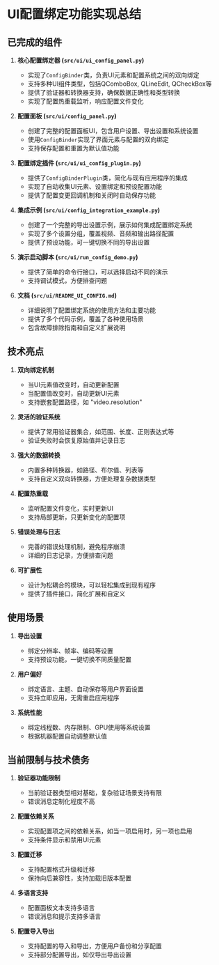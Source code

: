 # UI配置绑定功能实现总结

## 已完成的组件

1. **核心配置绑定器 (`src/ui/ui_config_panel.py`)**
   - 实现了`ConfigBinder`类，负责UI元素和配置系统之间的双向绑定
   - 支持多种UI组件类型，包括QComboBox, QLineEdit, QCheckBox等
   - 提供了验证器和转换器支持，确保数据正确性和类型转换
   - 实现了配置热重载监听，响应配置文件变化

2. **配置面板 (`src/ui/config_panel.py`)**
   - 创建了完整的配置面板UI，包含用户设置、导出设置和系统设置
   - 使用`ConfigBinder`实现了界面元素与配置的双向绑定
   - 支持保存配置和重置为默认值功能

3. **配置绑定插件 (`src/ui/ui_config_plugin.py`)**
   - 提供了`ConfigBinderPlugin`类，简化与现有应用程序的集成
   - 实现了自动收集UI元素、设置绑定和预设配置功能
   - 提供了配置变更回调机制和关闭时自动保存功能

4. **集成示例 (`src/ui/config_integration_example.py`)**
   - 创建了一个完整的导出设置示例，展示如何集成配置绑定系统
   - 实现了多个设置分组，覆盖视频、音频和输出路径配置
   - 提供了预设功能，可一键切换不同的导出设置

5. **演示启动脚本 (`src/ui/run_config_demo.py`)**
   - 提供了简单的命令行接口，可以选择启动不同的演示
   - 支持调试模式，方便排查问题

6. **文档 (`src/ui/README_UI_CONFIG.md`)**
   - 详细说明了配置绑定系统的使用方法和主要功能
   - 提供了多个代码示例，覆盖了各种使用场景
   - 包含故障排除指南和自定义扩展说明

## 技术亮点

1. **双向绑定机制**
   - 当UI元素值改变时，自动更新配置
   - 当配置值改变时，自动更新UI元素
   - 支持嵌套配置路径，如 "video.resolution"

2. **灵活的验证系统**
   - 提供了常用验证器集合，如范围、长度、正则表达式等
   - 验证失败时会恢复原始值并记录日志

3. **强大的数据转换**
   - 内置多种转换器，如路径、布尔值、列表等
   - 支持自定义双向转换器，方便处理复杂数据类型

4. **配置热重载**
   - 监听配置文件变化，实时更新UI
   - 支持局部更新，只更新变化的配置项

5. **错误处理与日志**
   - 完善的错误处理机制，避免程序崩溃
   - 详细的日志记录，方便排查问题

6. **可扩展性**
   - 设计为松耦合的模块，可以轻松集成到现有程序
   - 提供了插件接口，简化扩展和自定义

## 使用场景

1. **导出设置**
   - 绑定分辨率、帧率、编码等设置
   - 支持预设功能，一键切换不同质量配置

2. **用户偏好**
   - 绑定语言、主题、自动保存等用户界面设置
   - 支持立即应用，无需重启应用程序

3. **系统性能**
   - 绑定线程数、内存限制、GPU使用等系统设置
   - 根据机器配置自动调整默认值

## 当前限制与技术债务

1. **验证器功能限制**
   - 当前验证器类型相对基础，复杂验证场景支持有限
   - 错误消息定制化程度不高

2. **配置依赖关系**
   - 实现配置项之间的依赖关系，如当一项启用时，另一项也启用
   - 支持条件显示和禁用UI元素

3. **配置迁移**
   - 支持配置格式升级和迁移
   - 保持向后兼容性，支持加载旧版本配置

4. **多语言支持**
   - 配置面板文本支持多语言
   - 错误消息和提示支持多语言

5. **配置导入导出**
   - 支持配置的导入和导出，方便用户备份和分享配置
   - 支持部分配置导出，如仅导出导出设置 